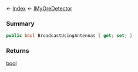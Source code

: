 ← [Index](Api-Index) ← [IMyOreDetector](Sandbox.ModAPI.Ingame.IMyOreDetector)

### Summary

```csharp
public bool BroadcastUsingAntennas { get; set; }
```

### Returns

[bool](https://docs.microsoft.com/en-us/dotnet/api/system.boolean?view=netframework-4.6)

